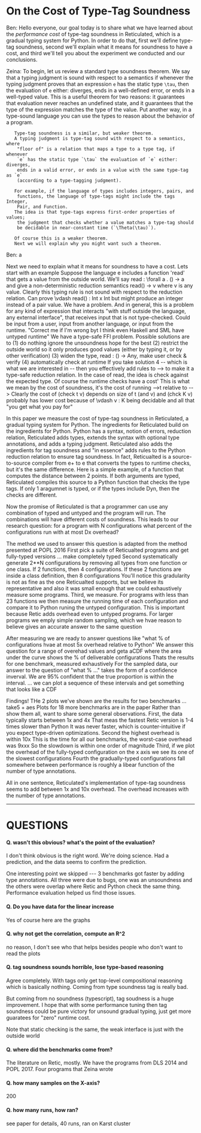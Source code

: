 On the Cost of Type-Tag Soundness
===

Ben:
       Hello everyone, our goal today is to share what we have learned about the
        _performance cost_ of type-tag soundness in Reticulated, which is a
        gradual typing system for Python.
       In order to do that, first we'll define type-tag soundness, second we'll
        explain what it means for soundness to have a cost, and third we'll tell
        you about the experiment we conducted and our conclusions.

Zeina:
       To begin, let us review a standard type soundness theorem.
       We say that a typing judgment is sound with respect to a semantics if
        whenever the typing judgment proves that an expression `e` has the
        static type `\tau`, then the evaluation of `e` either: diverges,
        ends in a well-defined error, or ends in a well-typed value.
       This is a useful theorem for two reasons: it guarantees that evaluation
        never reaches an undefined state, and it guarantees that the type of the
        expression matches the type of the value.
       Put another way, in a type-sound language you can use the types to reason
        about the behavior of a program.

       Type-tag soundness is a similar, but weaker theorem.
       A typing judgment is type-tag sound with respect to a semantics, where
        "floor of" is a relation that maps a type to a type tag, if whenever
        `e` has the static type `\tau` the evaluation of `e` either: diverges,
        ends in a valid error, or ends in a value with the same type-tag as `e`
        (according to a type-tagging judgment).

       For example, if the language of types includes integers, pairs, and
        functions, the language of type-tags might include the tags Integer,
        Pair, and Function.
       The idea is that type-tags express first-order properties of values;
        the judgment that checks whether a value matches a type-tag should
        be decidable in near-constant time (`\Theta(\tau)`).

       Of course this is a weaker theorem.
       Next we will explain why you might want such a theorem.

Ben:
       a


Next we need to explain what it means for soundness to have a cost.
Lets start with an example
Suppose the language e includes a function 'read' that gets a value from the outside world.
We'll say read : \forall a . () -> a and give a non-deterministic reduction semantics
 read() -> v where v is any value.
Clearly this typing rule is not sound with respect to the reduction relation.
Can prove \vdash read() : Int x Int but might produce an integer instead of a
 pair value.
We have a problem.
And in general, this is a problem for any kind of expression that interacts
 "with stuff outside the language, any external interface", that receives input
 that is not type-checked.
Could be input from a user, input from another language, or input from the runtime.
"Correct me if I'm wrong byt I think even Haskell and SML have untyped runtime"
We have a type-safe FFI problem.
Possible solutions are to
 (1) do nothing ignore the unsoundness hope for the best
 (2) restrict the outside world so it only produces good values (either by typing it,
     or by other verification)
 (3) widen the type, read : () -> Any, make user check & verify
 (4) automatically check at runtime
If you take solution 4 -- which is what we are interested in -- then you effectively
 add rules to --> to make it a type-safe reduction relation.
In the case of read, the idea is check against the expected type.
Of course the runtime checks have a cost'
This is what we mean by the cost of soundness, it's the cost of running -->t
 relative to --> 
Clearly the cost of (check t v) depends on size of t (and v) and (chck K v) probably
 has lower cost because of \vdash v : K being decidable and all that 
"you get what you pay for"

In this paper we measure the cost of type-tag soundness in Reticulated, a gradual typing system for Python.
The ingredients for Reticulated build on the ingredients for Python.
Python has a syntax, notion of errors, reduction relation,
Reticulated adds types, extends the syntax with optional type annotations,
 and adds a typing judgment.
Reticulated also adds the ingredients for tag soundness and "in essence" adds rules
 to the Python reduction relation to ensure tag soundness.
In fact, Reticualted is a source-to-source compiler from e+ to e that converts the types to runtime checks, but it's the same difference.
Here is a simple example, of a function that computes the distance between 2 points.
If both arguments are typed, Reticulated compiles this source to a Python function that checks the type tags.
If only 1 aragumnet is typed, or if the types include Dyn, then the checks are different.

Now the promise of Reticulated is that a programmer can use any combination of typed and untyped and the program will run.
The combinations will have different costs of soundness.
This leads to our research question: for a program with N configurations what percent of the configurations run with at most Dx overhead?

The method we used to answer this question is adapted from the method presented at POPL 2016
First pick a suite of Reticualted programs and get fully-typed versions ... make completely typed
Second systematically generate 2**N configurations by removing all types from one function or one class.
If 2 functions, then 4 configurations.
If these 2 functions are inside a class definition, then 8 configurations
You'll notice this gradularity is not as fine as the one Reticualted supports, but we believe its representative and also it was small enough that we could exhaustively measure some programs.
Third, we measure.
For programs with less than 23 functions we then measure the running time of each configuration and compare it to Python runing the untyped configuration.
This is important because Retic adds overhead even to untyped programs.
For larger programs we emply simple random sampling, which we hvae reason to believe gives an accurate answer to the same question

After measuring we are ready to answer questions like "what % of configurations hvae at most 5x overhead relative to Python"
We answer this question for a range of overehad values and geta  aCDF where the area under the curve shows the % of deliverable configurations
Thats the results for one benchmark, measured exhaustively
For the sampled data, our answer to the question of "what % ..." takes the form of a confidence inverval.
We are 95% confident that the true proportion is within the interval.
... we can plot a sequence of these intervals and get something that looks like a CDF

Findings!
THe 2 plots we've shown are the results for two benchmarks ... take5 + aes
Plots for 18 more benchmarks are in the paper
Rather than show them all, want to share some general observations.
First, the data typically starts between 1x and 4x
That meas the fastest Retic version is 1-4 times slower than Python
It was never faster, which is counter-intuitive if you expect type-driven optimizations.
Second the highest overhead is within 10x
This is the time for all our benchmarks, the worst-case overhead was 9xxx
So the slowdown is within one order of magnitude
Third, if we plot the overhead of the fully-typed configuration on the x axis we see its one of the slowest configurations
Fourth the gradually-typed configurations fall somewhere between performance is roughly a libear function of the number of type annotations.

All in one sentence, Reticulated's implementation of type-tag soundness seems to add between 1x and 10x overhead.
The overhead increases with the number of type annotations.

- - -

QUESTIONS
===

#### Q. wasn't this obvious? what's the point of the evaluation?

I don't think obvious is the right word.
We're doing science.
Had a prediction, and the data seems to confirm the prediction.

One interesting point we skipped --- 3 benchmarks got faster by adding type annotations.
All three were due to bugs, one was an unsoundness and the others were overlap where Retic and Python check the same thing.
Performance evaluation helped us find those issues.

#### Q. Do you have data for the linear increase

Yes of course here are the graphs

#### Q. why not get the correlation, compute an R^2

no reason, I don't see who that helps besides people who don't want to read the plots


#### Q. tag soundness sounds horrible, lose type-based reasoning

Agree completely.
With tags only get top-level compositional reasoning which is basically nothing.
Coming from type soundness tag is really bad.

But coming from no soundness (typescript), tag soudness is a huge improvement.
I hope that with some performance tuning then tag soundness could be pure victory
 for unsound gradual typing, just get more guaratees for "zero" runtime cost.

Note that static checking is the same, the weak interface is just with the outside world


#### Q. where did the benchmarks come from?

The literature on Retic, mostly.
We have the programs from DLS 2014 and POPL 2017.
Four programs that Zeina wrote


#### Q. how many samples on the X-axis?

200


#### Q. how many runs, how ran?

see paper for details,
40 runs, ran on Karst cluster
